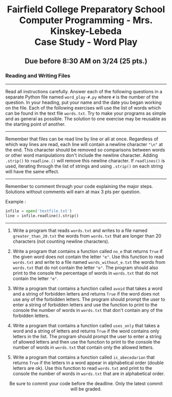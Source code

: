 <h1 align="center">
    Fairfield College Preparatory School<br>
    Computer Programming - Mrs. Kinskey-Lebeda<br>
    Case Study - Word Play
</h1>

<h2 align="center">Due before 8:30 AM on 3/24 (25 pts.)</h2>

### Reading and Writing Files
---
Read all instructions carefully. Answer each of the following questions in a separate Python file named `word_play-#.py` where `#` is the number of the question. In your heading, put your name and the date you began working on the file. Each of the following exercises will use the list of words which can be found in the text file `words.txt`. Try to make your programs as simple and as general as possible. The solution to one exercise may be reusable as the starting point of another.

---
Remember that files can be read line by line or all at once. Regardless of which way lines are read, each line will contain a newline character `"\n"` at the end. This character should be removed so comparisons between words or other word manipulations don't include the newline character. Adding `.strip()` to `readline.()` will remove this newline character. If `readlines()` is used, iterating through the list of strings and using `.strip()` on each string will have the same effect.

---
Remember to comment through your code explaining the major steps. Solutions without comments will earn at max 3 pts per question.

Example :
``` python
infile = open('testfile.txt')
line = infile.readline().strip()
```
---
1. Write a program that reads `words.txt` and writes to a file named `greater_than_20.txt` the words from `words.txt` that are longer than 20 characters (not counting newline characters).

2. Write a program that contains a function called `no_e` that returns `True` if the given word does not contain the letter `"e"`. Use this function to read `words.txt` and write to a file named `words_without_e.txt` the words from `words.txt` that do not contain the letter `"e"`. The program should also print to the console the percentage of words in `words.txt` that do not contain the letter `"e"`.

3. Write a program that contains a function called `avoid` that takes a word and a string of forbidden letters and returns `True` if the word does not use any of the forbidden letters. The program should prompt the user to enter a string of forbidden letters and use the function to print to the console the number of words in `words.txt` that don't contain any of the forbidden letters.

4. Write a program that contains a function called `uses_only` that takes a word and a string of letters and returns `True` if the word contains only letters in the list. The program should prompt the user to enter a string of allowed letters and then use the function to print to the console the number of words in `words.txt` that contain only the allowed letters.

5. Write a program that contains a function called `is_abecedarian` that returns `True` if the letters in a word appear in alphabetical order (double letters are ok). Use this function to read `words.txt` and print to the console the number of words in `words.txt` that are in alphabetical order.

<p align="center">Be sure to commit your code before the deadline. Only the latest commit will be graded.</p>
